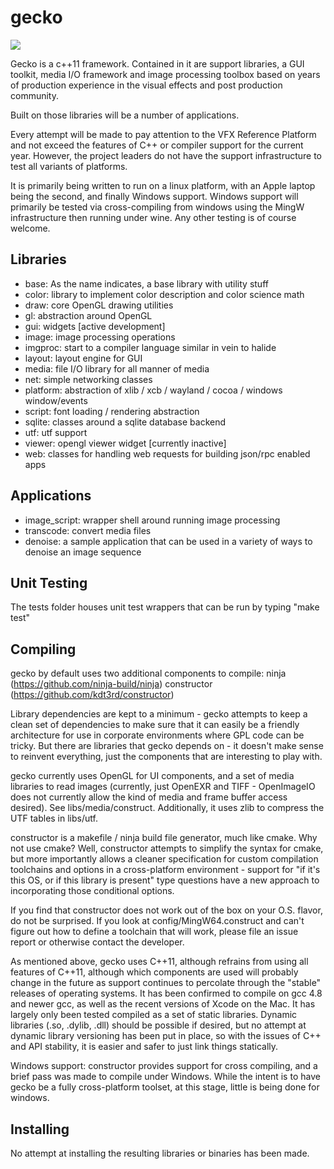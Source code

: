 gecko
=====

![](https://github.com/kdt3rd/gecko/workflows/CI%20Build/badge.svg)

Gecko is a c++11 framework. Contained in it are support libraries, a
GUI toolkit, media I/O framework and image processing toolbox based on
years of production experience in the visual effects and post
production community.

Built on those libraries will be a number of applications.

Every attempt will be made to pay attention to the VFX Reference
Platform and not exceed the features of C++ or compiler support for
the current year. However, the project leaders do not have the support
infrastructure to test all variants of platforms.

It is primarily being written to run on a linux platform, with an
Apple laptop being the second, and finally Windows support. Windows
support will primarily be tested via cross-compiling from windows
using the MingW infrastructure then running under wine. Any other
testing is of course welcome.

Libraries
---------

- base: As the name indicates, a base library with utility stuff
- color: library to implement color description and color science math
- draw: core OpenGL drawing utilities
- gl: abstraction around OpenGL
- gui: widgets [active development]
- image: image processing operations
- imgproc: start to a compiler language similar in vein to halide
- layout: layout engine for GUI
- media: file I/O library for all manner of media
- net: simple networking classes
- platform: abstraction of xlib / xcb / wayland / cocoa / windows window/events
- script: font loading / rendering abstraction
- sqlite: classes around a sqlite database backend
- utf: utf support
- viewer: opengl viewer widget [currently inactive]
- web: classes for handling web requests for building json/rpc enabled apps

Applications
------------

- image_script: wrapper shell around running image processing
- transcode: convert media files
- denoise: a sample application that can be used in a variety of ways
to denoise an image sequence

Unit Testing
------------

The tests folder houses unit test wrappers that can be run by typing
"make test"

Compiling
---------

gecko by default uses two additional components to compile:
ninja (https://github.com/ninja-build/ninja)
constructor (https://github.com/kdt3rd/constructor)

Library dependencies are kept to a minimum - gecko attempts to keep a
clean set of dependencies to make sure that it can easily be a
friendly architecture for use in corporate environments where GPL code
can be tricky. But there are libraries that gecko depends on - it
doesn't make sense to reinvent everything, just the components that
are interesting to play with.

gecko currently uses OpenGL for UI components, and a set of media
libraries to read images (currently, just OpenEXR and TIFF -
OpenImageIO does not currently allow the kind of media and frame
buffer access desired). See libs/media/construct. Additionally, it
uses zlib to compress the UTF tables in libs/utf.

constructor is a makefile / ninja build file generator, much like
cmake. Why not use cmake? Well, constructor attempts to simplify the
syntax for cmake, but more importantly allows a cleaner specification
for custom compilation toolchains and options in a cross-platform
environment - support for "if it's this OS, or if this library is
present" type questions have a new approach to incorporating those
conditional options.

If you find that constructor does not work out of the box on your
O.S. flavor, do not be surprised. If you look at
config/MingW64.construct and can't figure out how to define a
toolchain that will work, please file an issue report or otherwise
contact the developer.

As mentioned above, gecko uses C++11, although refrains from using all
features of C++11, although which components are used will probably
change in the future as support continues to percolate through the
"stable" releases of operating systems. It has been confirmed to
compile on gcc 4.8 and newer gcc, as well as the recent versions of
Xcode on the Mac. It has largely only been tested compiled as a set of
static libraries. Dynamic libraries (.so, .dylib, .dll) should be
possible if desired, but no attempt at dynamic library versioning has
been put in place, so with the issues of C++ and API stability, it is
easier and safer to just link things statically.

Windows support: constructor provides support for cross compiling, and
  a brief pass was made to compile under Windows. While the intent is
  to have gecko be a fully cross-platform toolset, at this stage,
  little is being done for windows.

Installing
----------

No attempt at installing the resulting libraries or binaries has been made.


